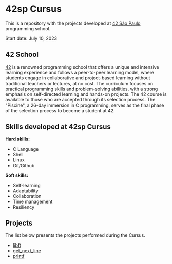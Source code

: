 # 42sp Cursus

This is a repository with the projects developed at [42 São Paulo](https://www.42sp.org.br/) programming school.

Start date: July 10, 2023

## 42 School

[42](https://42.fr/en/homepage/) is a renowned programming school that offers a unique and intensive learning experience and follows a peer-to-peer learning model, where students engage in collaborative and project-based learning without traditional teachers or lectures, at no cost. The curriculum focuses on practical programming skills and problem-solving abilities, with a strong emphasis on self-directed learning and hands-on projects. The 42 course is available to those who are accepted through its selection process. The "Piscine", a 26-day immersion in C programming, serves as the final phase of the selection process to become a student at 42.

## Skills developed at 42sp Cursus

**Hard skills:**

- C Language
- Shell
- Linux
- Git/Github

**Soft skills:**

- Self-learning
- Adaptability
- Collaboration
- Time management
- Resiliency

## Projects

The list below presents the projects performed during the Cursus.

- [libft](https://github.com/daniele-frade/42sp-cursus/tree/main/libft)
- [get_next_line](https://github.com/daniele-frade/42sp-cursus/tree/main/get_next_line)
- [printf](https://github.com/daniele-frade/42sp-cursus/tree/main/printf)
